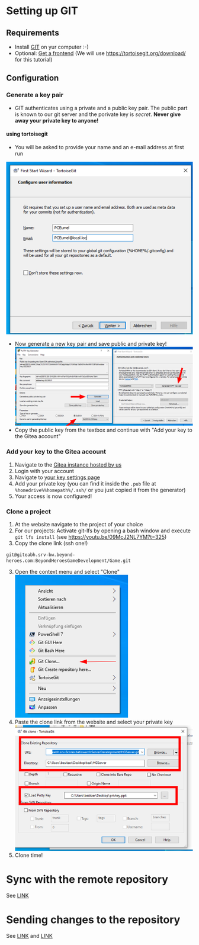 # Setting up GIT

## Requirements
 - Install <a href="https://git-scm.com/download/win" target="_blank">GIT</a> on yur computer :-)
 - Optional: <a href="https://git-scm.com/downloads/guis" target="_blank">Get a frontend</a> (We will use https://tortoisegit.org/download/ for this tutorial)
 
## Configuration
### Generate a key pair
 - GIT authenticates using a private and a public key pair. The public part is known to our git server and the porivate key is *secret*. **Never give away your private key to anyone!**

#### using tortoisegit
 - You will be asked to provide your name and an e-mail address at first run

![grafik](https://github.com/Beyond-Heroes/howto/blob/main/config.png)
- Now generate a new key pair and save public and private key!
![grafik](https://github.com/Beyond-Heroes/howto/blob/main/Config2.png)
- Copy the public key from the textbox and continue with "Add your key to the Gitea account"

### Add your key to the Gitea account
 1. Navigate to the <a target="_blank" href="https://giteabh.srv-bw.beyond-heroes.com/">Gitea instance hosted by us</a>
 2. Login with your account
 3. Navigate to <a target="_blank" href="https://giteabh.srv-bw.beyond-heroes.com/user/settings/keys">your key settings page</a>
 4. Add your private key (you can find it inside the ```.pub``` file at ```%homedrive%%homepath%/.ssh/``` or you just copied it from the generator)
 5. Your access is now configured!
 
### Clone a project
 1. At the website navigate to the project of your choice
 2. For our projects: Activate git-lfs by opening a bash window and execute ``` git lfs install ``` (see https://youtu.be/09McJ2NL7YM?t=325)
 3. Copy the clone link (ssh one!)
 ```
 git@giteabh.srv-bw.beyond-heroes.com:BeyondHeroesGameDevelopment/Game.git
 ```
 3. Open the context menu and select "Clone"
 ![grafik](https://github.com/Beyond-Heroes/howto/blob/main/clone.png)
 4. Paste the clone link from the website and select your private key
 ![grafik](https://github.com/Beyond-Heroes/howto/blob/main/clone2.png)
 5. Clone time!

# Sync with the remote repository
See <a target="_blank" href=">https://tortoisegit.org/docs/tortoisegit/tgit-dug-pull.html">LINK</a>

# Sending changes to the repository
See <a target="_blank" href="https://tortoisegit.org/docs/tortoisegit/tgit-dug-commit.html">LINK</a> and <a target="_blank" href="https://tortoisegit.org/docs/tortoisegit/tgit-dug-push.html">LINK</a>

